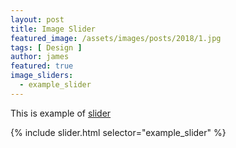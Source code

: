 ```yaml
---
layout: post
title: Image Slider
featured_image: /assets/images/posts/2018/1.jpg
tags: [ Design ]
author: james
featured: true
image_sliders:
  - example_slider
---
```


This is example of [slider](https://github.com/jekylltools/jekyll-ideal-image-slider-include)

{% include slider.html selector="example_slider" %}

